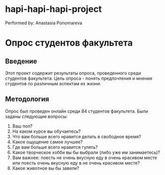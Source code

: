 # hapi-hapi-hapi-project
Performed by: Anastasia Ponomareva
# Опрос студентов факультета

## Введение

Этот проект содержит результаты опроса, проведенного среди студентов факультета. Цель опроса - понять предпочтения и мнения студентов по различным аспектам их жизни.

## Методология

Опрос был проведен онлайн среди 84 студентов факультета. Были заданы следующие вопросы:

1. Ваш пол?
2. На каком курсе вы обучаетесь?
3. Что вам больше всего нравится делать в свободное время?
4. Какое ощущение самое лучшее?
5. Где вам больше всего нравится гулять?
6. Какое творческое хобби вы бы выбрали (либо уже им занимаетесь)?
7. Вам важнее: поесть не очень вкусную еду в очень красивом месте или поесть очень вкусную еду в не очень красивом месте?
8. Какое животное вы бы завели?
